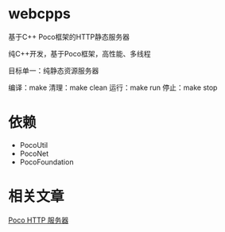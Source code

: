 # webcpps
基于C++ Poco框架的HTTP静态服务器

纯C++开发，基于Poco框架，高性能、多线程

目标单一：纯静态资源服务器

编译：make
清理：make clean
运行：make run
停止：make stop

# 依赖
* PocoUtil 
* PocoNet 
* PocoFoundation

# 相关文章
[Poco HTTP 服务器](http://www.webcpp.net/blog/set/6.html)
